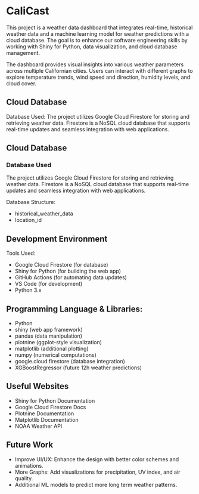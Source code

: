 # CaliCast
This project is a weather data dashboard that integrates real-time, historical weather data and a machine learning model for weather predictions with a cloud database. The goal is to enhance our software engineering skills by working with Shiny for Python, data visualization, and cloud database management.

The dashboard provides visual insights into various weather parameters across multiple Californian cities. Users can interact with different graphs to explore temperature trends, wind speed and direction, humidity levels, and cloud cover.


## Cloud Database
Database Used:
The project utilizes Google Cloud Firestore for storing and retrieving weather data. Firestore is a NoSQL cloud database that supports real-time updates and seamless integration with web applications.

## Cloud Database

### Database Used

The project utilizes Google Cloud Firestore for storing and retrieving weather data. Firestore is a NoSQL cloud database that supports real-time updates and seamless integration with web applications.

Database Structure:
* historical_weather_data
* location_id

## Development Environment
Tools Used:
* Google Cloud Firestore (for database)
* Shiny for Python (for building the web app)
* GitHub Actions (for automating data updates)
* VS Code (for development)
* Python 3.x

## Programming Language & Libraries:
* Python
* shiny (web app framework)
* pandas (data manipulation)
* plotnine (ggplot-style visualization)
* matplotlib (additional plotting)
* numpy (numerical computations)
* google.cloud.firestore (database integration)
* XGBoostRegressor (future 12h weather predictions)

## Useful Websites
* Shiny for Python Documentation
* Google Cloud Firestore Docs
* Plotnine Documentation
* Matplotlib Documentation
* NOAA Weather API

## Future Work
* Improve UI/UX: Enhance the design with better color schemes and animations.
* More Graphs: Add visualizations for precipitation, UV index, and air quality.
* Additional ML models to predict more long term weather patterns.
